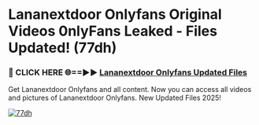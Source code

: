 # Lananextdoor Onlyfans Original Videos 0nlyFans Leaked - Files Updated! (77dh)

<h3>🔴 CLICK HERE 🌐==►► <a href="https://tinyurl.com/ehrbuxhb" rel="nofollow">Lananextdoor Onlyfans Updated Files</a></h3>

Get Lananextdoor Onlyfans and all content. Now you can access all videos and pictures of Lananextdoor Onlyfans. New Updated Files 2025!

[![77dh](https://i.imgur.com/lVYEuWS.gif)](https://tinyurl.com/ehrbuxhb)
